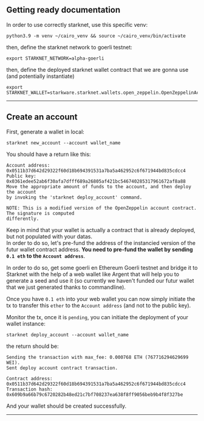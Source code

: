 ## Getting ready documentation
In order to use correctly starknet, use this specific venv:
```
python3.9 -m venv ~/cairo_venv && source ~/cairo_venv/bin/activate
```
then, define the starknet network to goerli testnet:
```
export STARKNET_NETWORK=alpha-goerli
```
then, define the deployed starknet wallet contract that we are gonna use (and potentially instantiate)
```
export STARKNET_WALLET=starkware.starknet.wallets.open_zeppelin.OpenZeppelinAccount
```
___
## Create an account
First, generate a wallet in local:
```
starknet new_account --account wallet_name
```
You should have a return like this:
```
Account address: 0x0511b37d642d29322f60d18b694391531a7ba5a462952c6f671944bd835cdcc4
Public key: 0x0361edee52ab6f30afa7dfff689a26805af421bc546740285317961672af8a88
Move the appropriate amount of funds to the account, and then deploy the account
by invoking the 'starknet deploy_account' command.

NOTE: This is a modified version of the OpenZeppelin account contract. The signature is computed
differently.
```
Keep in mind that your wallet is actually a contract that is already deployed, but not populated with your datas.  
In order to do so, let's pre-fund the address of the instancied version of the futur wallet contract address. **You need to pre-fund the wallet by sending `0.1 eth` to the `Account address`**.  

In order to do so, get some goerli en Ethereum Goerli testnet and bridge it to Starknet with the help of a web wallet like Argent that will help you to generate a seed and use it (so currently we haven't funded our futur wallet that we just generated thanks to commandline).  

Once you have `0.1 eth` into your web wallet you can now simply initiate the tx to transfer this `ether` to the `Account address` (and not to the public key).  

Monitor the tx, once it is `pending`, you can initiate the deployment of your wallet instance:
```
starknet deploy_account --account wallet_name
```
the return should be:
```
Sending the transaction with max_fee: 0.000768 ETH (767716294629699 WEI).
Sent deploy account contract transaction.

Contract address: 0x0511b37d642d29322f60d18b694391531a7ba5a462952c6f671944bd835cdcc4
Transaction hash: 0x609b9a66b79c6720282b48ed21c7bf708237ea638f8ff9056beb9b4f8f327be
```
And your wallet should be created successfully.
___
